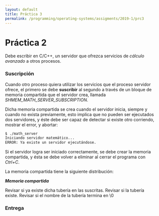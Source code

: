 ```yaml
---
layout: default
title: Práctica 3
permalink: /programming/operating-systems/assigments/2019-1/prc3
---
```


# Práctica 2

Debe escribir en C/C++, un servidor que ofrezca servicios de *cálculo avanzado* a otros procesos.

### Suscripción

Cuando otro proceso quiera utilizar los servicios que el proceso servidor ofrece, el primero se debe **suscribir** al segundo a través de un bloque de memoria compartida que el servidor crea, llamada *SHMEM_MATH_SERVER_SUBSCRIPTION*.

Dicha memoria compartida se crea cuando el servidor inicia, siempre y cuando no exista previamente, esto implica que no pueden ser ejecutados dos servidores, y éste debe ser capaz de detectar si existe otro corriendo, mostrar el error, y abortar:

``` bash
$ ./math_server
Iniciando servidor matemático...
ERROR: Ya existe un servidor ejecutándose.
```

Si el servidor logra ser iniciado correctamente, se debe crear la memoria compartida, y ésta se debe volver a eliminar al cerrar el programa con *Ctrl+C*.

La memoria compartida tiene la siguiente distribución:

***Memoria compartida***



Revisar si ya existe dicha tubería en las suscritas.
Revisar si la tubería existe.
Revisar si el nombre de la tubería termina en \0


### Entrega
